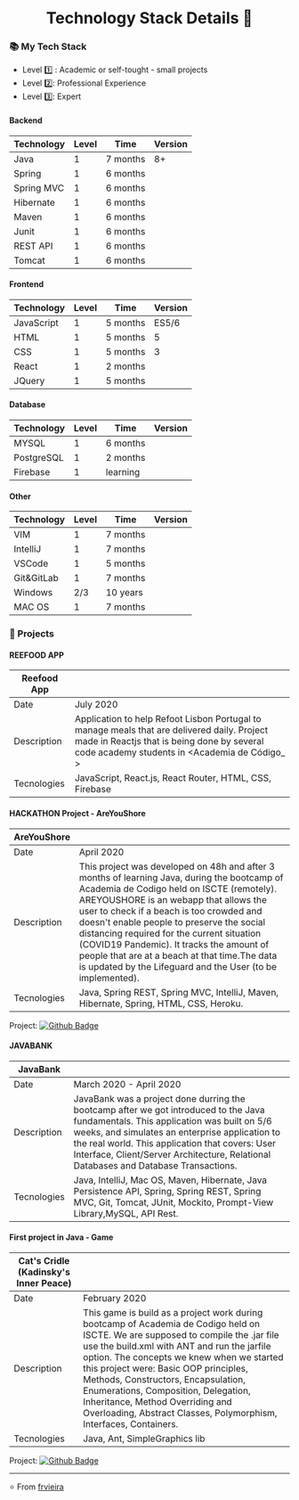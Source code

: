 <p align="center">
  <h1 align="center">  Technology Stack Details 👋</h1>
</p>

### 📚 My Tech Stack 

- Level  1️⃣ : Academic or self-tought - small projects
- Level  2️⃣: Professional Experience
- Level  3️⃣: Expert

#### Backend

| Technology | Level | Time     | Version |
|------------|-------|----------|---------|
| Java       | 1     | 7 months | 8+      |
| Spring     | 1     | 6 months |         |
| Spring MVC | 1     | 6 months |         |
| Hibernate  | 1     | 6 months |         |
| Maven      | 1     | 6 months |         |
| Junit      | 1     | 6 months |         |
| REST API   | 1     | 6 months |         |
| Tomcat     | 1     | 6 months |         |



#### Frontend

| Technology | Level | Time     | Version |
|------------|-------|----------|---------|
| JavaScript | 1     | 5 months | ES5/6   |
| HTML       | 1     | 5 months | 5       |
| CSS        | 1     | 5 months | 3       |
| React      | 1     | 2 months |         |
| JQuery     | 1     | 5 months |         |


#### Database

| Technology | Level | Time     | Version |
|------------|-------|----------|---------|
| MYSQL      | 1     | 6 months |         |
| PostgreSQL | 1     | 2 months |         |
| Firebase   | 1     | learning |         |



#### Other

| Technology | Level | Time     | Version |
|------------|-------|----------|---------|
| VIM        | 1     | 7 months |         |
| IntelliJ   | 1     | 7 months |         |
| VSCode     | 1     | 5 months |         |
| Git&GitLab | 1     | 7 months |         |
| Windows    | 2/3   | 10 years |         |
| MAC OS     | 1     | 7 months |         |


### 📌 Projects

#### REEFOOD APP

| Reefood App | |
|---------------------------|-----------------------------------------------------|
| Date |   July 2020                                                              |
| Description | Application to help Refoot Lisbon Portugal to manage meals that are delivered daily. Project made in Reactjs that is being done by several code academy students in <Academia de Código_ >                                                               |
| Tecnologies | JavaScript, React.js, React Router, HTML, CSS, Firebase                            |

#### HACKATHON Project - AreYouShore

| AreYouShore | |
|---------------------------|-----------------------------------------------------|
| Date |   April 2020                                                             |
| Description |   This project was developed on 48h and after 3 months of learning Java, during the bootcamp of Academia de Codigo held on ISCTE (remotely). AREYOUSHORE is an webapp that allows the user to check if a beach is too crowded  and doesn't enable people to preserve the social distancing required for the current situation  (COVID19 Pandemic). It tracks the amount of people that are at a beach at that time.The data is updated by the Lifeguard and the User (to be implemented). |
| Tecnologies | Java, Spring REST, Spring MVC, IntelliJ, Maven, Hibernate, Spring, HTML, CSS, Heroku.                           |

Project: [![Github Badge](https://img.shields.io/badge/-Github-000?style=flat-square&logo=Github&logoColor=white&link=https://github.com/frvieira/hackathon)](https://github.com/frvieira/hackathon)

#### JAVABANK 


| JavaBank | |
|---------------------------|-----------------------------------------------------|
| Date |   March 2020 - April 2020                                                             |
| Description |JavaBank was a project done durring the bootcamp after we got introduced to the Java fundamentals. This application was built on 5/6 weeks, and simulates an enterprise application to the real world. This application that covers: User Interface, Client/Server Architecture, Relational Databases and Database Transactions.                                                                   |
| Tecnologies | Java, IntelliJ, Mac OS, Maven, Hibernate, Java Persistence API, Spring, Spring REST, Spring MVC, Git, Tomcat, JUnit, Mockito, Prompt-View Library,MySQL, API Rest.                          |

#### First project in Java - Game 


| Cat's Cridle (Kadinsky's Inner Peace) | |
|---------------------------|-----------------------------------------------------|
| Date |   February 2020|
| Description |This game is build as a project work during bootcamp of Academia de Codigo held on ISCTE. We are supposed to compile the .jar file use the build.xml with ANT and run the jarfile option. The concepts we knew when we started this project were: Basic OOP principles, Methods, Constructors, Encapsulation, Enumerations, Composition, Delegation, Inheritance, Method Overriding and Overloading, Abstract Classes, Polymorphism, Interfaces, Containers.|
| Tecnologies | Java, Ant, SimpleGraphics lib|

Project: [![Github Badge](https://img.shields.io/badge/-Github-000?style=flat-square&logo=Github&logoColor=white&link=https://github.com/umeshwar101010/TeamCarter)](https://github.com/umeshwar101010/TeamCarter)

---

⭐️ From [frvieira](https://github.com/frvieira)